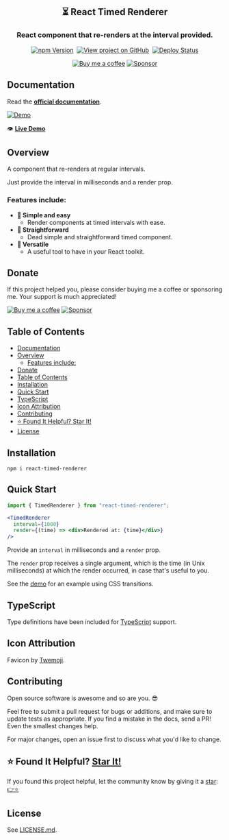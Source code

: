 <h2 align="center">
  ⏳ React Timed Renderer
</h2>
<h3 align="center">
  React component that re-renders at the interval provided.
</h3>
<p align="center">
  <a href="https://badge.fury.io/js/react-timed-renderer" target="_blank" rel="noopener noreferrer"><img src="https://badge.fury.io/js/react-timed-renderer.svg" alt="npm Version" /></a>&nbsp;
  <a href="https://github.com/justinmahar/react-timed-renderer/" target="_blank" rel="noopener noreferrer"><img src="https://img.shields.io/badge/GitHub-Source-success" alt="View project on GitHub" /></a>&nbsp;
  <a href="https://github.com/justinmahar/react-timed-renderer/actions?query=workflow%3ADeploy" target="_blank" rel="noopener noreferrer"><img src="https://github.com/justinmahar/react-timed-renderer/workflows/Deploy/badge.svg" alt="Deploy Status" /></a>
</p>
<!-- [lock:donate-badges] 🚫--------------------------------------- -->
<p align="center">
  <a href="https://ko-fi.com/justinmahar"><img src="https://img.shields.io/static/v1?label=Buy%20me%20a%20coffee&message=%E2%9D%A4&logo=KoFi&color=%23fe8e86" alt="Buy me a coffee" /></a>&nbsp;<a href="https://github.com/sponsors/justinmahar" target="_blank" rel="noopener noreferrer"><img src="https://img.shields.io/static/v1?label=Sponsor&message=%E2%9D%A4&logo=GitHub&color=%23fe8e86" alt="Sponsor"/></a>
</p>
<!-- [/lock:donate-badges] ---------------------------------------🚫 -->

## Documentation

Read the **[official documentation](https://justinmahar.github.io/react-timed-renderer/)**.

[![Demo](https://justinmahar.github.io/react-timed-renderer/demo.gif "Demo")](https://justinmahar.github.io/react-timed-renderer/?path=/story/docs-timedrenderer--page#example)

👁️ **[Live Demo](https://justinmahar.github.io/react-timed-renderer/?path=/story/docs-timedrenderer--page#example)**

## Overview

A component that re-renders at regular intervals.

Just provide the interval in milliseconds and a render prop.

### Features include:

- **🙌 Simple and easy**
  - Render components at timed intervals with ease.
- **🎯 Straightforward**
  - Dead simple and straightforward timed component.
- **🧰 Versatile**
  - A useful tool to have in your React toolkit.

<!-- [lock:donate] 🚫--------------------------------------- -->

## Donate 

If this project helped you, please consider buying me a coffee or sponsoring me. Your support is much appreciated!

<a href="https://ko-fi.com/justinmahar"><img src="https://img.shields.io/static/v1?label=Buy%20me%20a%20coffee&message=%E2%9D%A4&logo=KoFi&color=%23fe8e86" alt="Buy me a coffee" /></a>&nbsp;<a href="https://github.com/sponsors/justinmahar" target="_blank" rel="noopener noreferrer"><img src="https://img.shields.io/static/v1?label=Sponsor&message=%E2%9D%A4&logo=GitHub&color=%23fe8e86" alt="Sponsor"/></a>

<!-- [/lock:donate] ---------------------------------------🚫 -->

## Table of Contents 

- [Documentation](#documentation)
- [Overview](#overview)
  - [Features include:](#features-include)
- [Donate](#donate)
- [Table of Contents](#table-of-contents)
- [Installation](#installation)
- [Quick Start](#quick-start)
- [TypeScript](#typescript)
- [Icon Attribution](#icon-attribution)
- [Contributing](#contributing)
- [⭐ Found It Helpful? Star It!](#-found-it-helpful-star-it)
- [License](#license)

## Installation

```
npm i react-timed-renderer
```

## Quick Start

```jsx
import { TimedRenderer } from "react-timed-renderer";
```

```jsx
<TimedRenderer
  interval={1000}
  render={(time) => <div>Rendered at: {time}</div>}
/>
```

Provide an `interval` in milliseconds and a `render` prop.

The `render` prop receives a single argument, which is the time (in Unix milliseconds) at which the render occurred, in case that's useful to you.

See the [demo](https://justinmahar.github.io/react-timed-renderer/?path=/story/docs-timedrenderer--page#example) for an example using CSS transitions.

<!-- [lock:typescript] 🚫--------------------------------------- -->

## TypeScript

Type definitions have been included for [TypeScript](https://www.typescriptlang.org/) support.

<!-- [/lock:typescript] ---------------------------------------🚫 -->

<!-- [lock:icon] 🚫--------------------------------------- -->

## Icon Attribution

Favicon by [Twemoji](https://github.com/twitter/twemoji).

<!-- [/lock:icon] ---------------------------------------🚫 -->

<!-- [lock:contributing] 🚫--------------------------------------- -->

## Contributing

Open source software is awesome and so are you. 😎

Feel free to submit a pull request for bugs or additions, and make sure to update tests as appropriate. If you find a mistake in the docs, send a PR! Even the smallest changes help.

For major changes, open an issue first to discuss what you'd like to change.

<!-- [/lock:contributing] --------------------------------------🚫 -->

## ⭐ Found It Helpful? [Star It!](https://github.com/justinmahar/react-timed-renderer/stargazers)

If you found this project helpful, let the community know by giving it a [star](https://github.com/justinmahar/react-timed-renderer/stargazers): [👉⭐](https://github.com/justinmahar/react-timed-renderer/stargazers)

## License

See [LICENSE.md](https://justinmahar.github.io/react-timed-renderer/?path=/story/license--page).